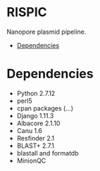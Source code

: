# RISPIC
Nanopore plasmid pipeline.

* [Dependencies](#dependencies)

# <a name="dependencies"></a>Dependencies
* Python 2.7.12
* perl5
* cpan packages (...)
* Django 1.11.3
* Albacore  2.1.10
* Canu 1.6
* Resfinder 2.1
* BLAST+ 2.7.1
* blastall and formatdb
* MinionQC
